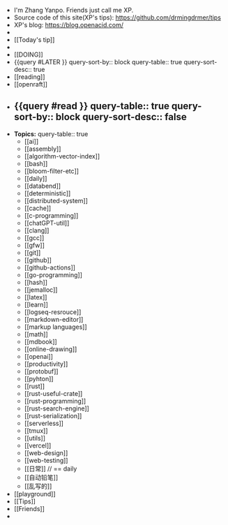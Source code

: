 - I'm Zhang Yanpo. Friends just call me XP.
- Source code of this site(XP's tips): https://github.com/drmingdrmer/tips
- XP's blog: https://blog.openacid.com/
-
- [[Today's tip]]
-
- [[DOING]]
- {{query #LATER }}
  query-sort-by:: block
  query-table:: true
  query-sort-desc:: true
- [[reading]]
- [[openraft]]
- {{query #read }}
  query-table:: true
  query-sort-by:: block
  query-sort-desc:: false
	-
- **Topics:**
  query-table:: true
	- [[ai]]
	- [[assembly]]
	- [[algorithm-vector-index]]
	- [[bash]]
	- [[bloom-filter-etc]]
	- [[daily]]
	- [[databend]]
	- [[deterministic]]
	- [[distributed-system]]
	- [[cache]]
	- [[c-programming]]
	- [[chatGPT-util]]
	- [[clang]]
	- [[gcc]]
	- [[gfw]]
	- [[git]]
	- [[github]]
	- [[github-actions]]
	- [[go-programming]]
	- [[hash]]
	- [[jemalloc]]
	- [[latex]]
	- [[learn]]
	- [[logseq-resrouce]]
	- [[markdown-editor]]
	- [[markup languages]]
	- [[math]]
	- [[mdbook]]
	- [[online-drawing]]
	- [[openai]]
	- [[productivity]]
	- [[protobuf]]
	- [[pyhton]]
	- [[rust]]
	- [[rust-useful-crate]]
	- [[rust-programming]]
	- [[rust-search-engine]]
	- [[rust-serialization]]
	- [[serverless]]
	- [[tmux]]
	- [[utils]]
	- [[vercel]]
	- [[web-design]]
	- [[web-testing]]
	- [[日常]] // == daily
	- [[自动铅笔]]
	- [[乱写的]]
- [[playground]]
- [[Tips]]
- [[Friends]]
-